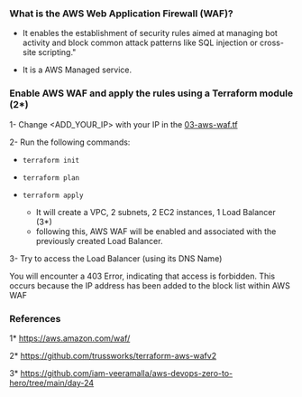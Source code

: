 ### What is the AWS Web Application Firewall (WAF)?

- It enables the establishment of security rules aimed at managing bot activity and block common attack patterns like SQL injection or cross-site scripting."

- It is a AWS Managed service.


### Enable AWS WAF and apply the rules using a Terraform module (2*)

1- Change <ADD_YOUR_IP> with your IP in the [03-aws-waf.tf](03-aws-waf.tf)

2- Run the following commands:

- ```terraform init```
- ```terraform plan```
- ```terraform apply```

   - It will create a VPC, 2 subnets, 2 EC2 instances, 1 Load Balancer (3*)   
   - following this, AWS WAF will be enabled and associated with the previously created Load Balancer.


3- Try to access the Load Balancer (using its DNS Name)

You will encounter a 403 Error, indicating that access is forbidden. This occurs because the IP address has been added to the block list within AWS WAF


### References

1* https://aws.amazon.com/waf/

2* https://github.com/trussworks/terraform-aws-wafv2

3* https://github.com/iam-veeramalla/aws-devops-zero-to-hero/tree/main/day-24